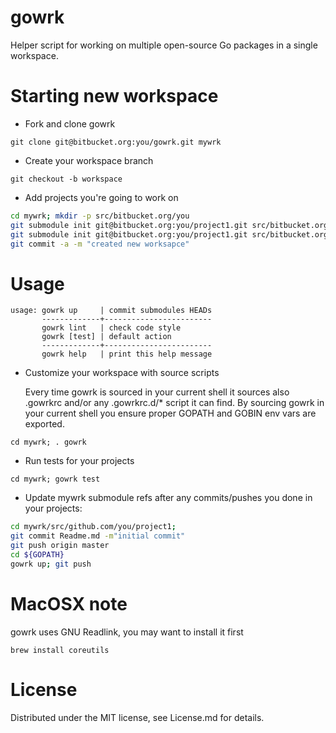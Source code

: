 gowrk
=====

Helper script for working on multiple open-source Go packages in a single
workspace.

# Starting new workspace

  * Fork and clone gowrk

  `git clone git@bitbucket.org:you/gowrk.git mywrk`

  * Create your workspace branch

  `git checkout -b workspace`

  * Add projects you're going to work on

```bash
cd mywrk; mkdir -p src/bitbucket.org/you
git submodule init git@bitbucket.org:you/project1.git src/bitbucket.org/you/project1
git submodule init git@bitbucket.org:you/project1.git src/bitbucket.org/you/project2
git commit -a -m "created new worksapce"
```

# Usage

```
usage: gowrk up     | commit submodules HEADs
       -------------+------------------------
       gowrk lint   | check code style
       gowrk [test] | default action
       -------------+------------------------
       gowrk help   | print this help message
```

  * Customize your workspace with source scripts

    Every time gowrk is sourced in your current shell it sources
    also .gowrkrc and/or any .gowrkrc.d/* script it can find. By
    sourcing gowrk in your current shell you ensure proper GOPATH
    and GOBIN env vars are exported.

  `cd mywrk; . gowrk`

  * Run tests for your projects

  `cd mywrk; gowrk test`

  * Update mywrk submodule refs after any commits/pushes you done
    in your projects:

```bash
cd mywrk/src/github.com/you/project1;
git commit Readme.md -m"initial commit"
git push origin master
cd ${GOPATH}
gowrk up; git push
```

# MacOSX note

  gowrk uses GNU Readlink, you may want to install it first

```
brew install coreutils
```

# License

Distributed under the MIT license, see License.md for details.

